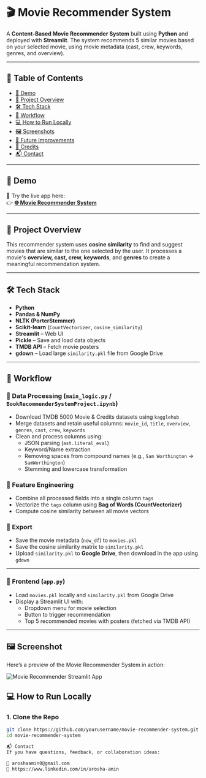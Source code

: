 # 🎬 Movie Recommender System

A **Content-Based Movie Recommender System** built using **Python** and deployed with **Streamlit**. The system recommends 5 similar movies based on your selected movie, using movie metadata (cast, crew, keywords, genres, and overview).

---

## 📌 Table of Contents

- [🚀 Demo](#-demo)
- [📖 Project Overview](#-project-overview)
- [🛠️ Tech Stack](#-tech-stack)
- [🔁 Workflow](#-workflow)
- [💻 How to Run Locally](#-how-to-run-locally)
- [🖼️ Screenshots](#-screenshots)
- [🌱 Future Improvements](#-future-improvements)
- [🙏 Credits](#-credits)
- [📬 Contact](#-contact)

---

## 🚀 Demo

🎯 Try the live app here:  
👉 **[🌐 Movie Recommender System](https://ml-project-movierecommendersystem-6cm6wf6cejr5xxuav2bgfi.streamlit.app/)**

---

## 📖 Project Overview

This recommender system uses **cosine similarity** to find and suggest movies that are similar to the one selected by the user. It processes a movie's **overview, cast, crew, keywords**, and **genres** to create a meaningful recommendation system.

---

## 🛠️ Tech Stack

- **Python**
- **Pandas & NumPy**
- **NLTK (PorterStemmer)**
- **Scikit-learn** (`CountVectorizer`, `cosine_similarity`)
- **Streamlit** – Web UI
- **Pickle** – Save and load data objects
- **TMDB API** – Fetch movie posters
- **gdown** – Load large `similarity.pkl` file from Google Drive

---

## 🔁 Workflow

### 🔹 Data Processing (`main_logic.py` / `BookRecommenderSystemProject.ipynb`)
- Download TMDB 5000 Movie & Credits datasets using `kagglehub`
- Merge datasets and retain useful columns: `movie_id`, `title`, `overview`, `genres`, `cast`, `crew`, `keywords`
- Clean and process columns using:
  - JSON parsing (`ast.literal_eval`)
  - Keyword/Name extraction
  - Removing spaces from compound names (e.g., `Sam Worthington` → `SamWorthington`)
  - Stemming and lowercase transformation

### 🔹 Feature Engineering
- Combine all processed fields into a single column `tags`
- Vectorize the `tags` column using **Bag of Words (CountVectorizer)**
- Compute cosine similarity between all movie vectors

### 🔹 Export
- Save the movie metadata (`new_df`) to `movies.pkl`
- Save the cosine similarity matrix to `similarity.pkl`
- Upload `similarity.pkl` to **Google Drive**, then download in the app using `gdown`

---

### 🔹 Frontend (`app.py`)
- Load `movies.pkl` locally and `similarity.pkl` from Google Drive
- Display a Streamlit UI with:
  - Dropdown menu for movie selection
  - Button to trigger recommendation
  - Top 5 recommended movies with posters (fetched via TMDB API)

---

## 🖼️ Screenshot

Here’s a preview of the Movie Recommender System in action:

![Movie Recommender Streamlit App](screenshots/movie-app.png)


## 💻 How to Run Locally

### 1. Clone the Repo
```bash
git clone https://github.com/yourusername/movie-recommender-system.git
cd movie-recommender-system

📬 Contact
If you have questions, feedback, or collaboration ideas:

📧 aroshaamin0@gmail.com
🔗 https://www.linkedin.com/in/arosha-amin
